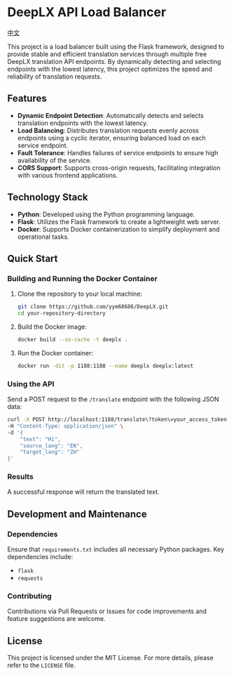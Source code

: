 # DeepLX API Load Balancer

[中文](./README-zh.md)

This project is a load balancer built using the Flask framework, designed to provide stable and efficient translation services through multiple free DeepLX translation API endpoints. By dynamically detecting and selecting endpoints with the lowest latency, this project optimizes the speed and reliability of translation requests.

## Features

- **Dynamic Endpoint Detection**: Automatically detects and selects translation endpoints with the lowest latency.
- **Load Balancing**: Distributes translation requests evenly across endpoints using a cyclic iterator, ensuring balanced load on each service endpoint.
- **Fault Tolerance**: Handles failures of service endpoints to ensure high availability of the service.
- **CORS Support**: Supports cross-origin requests, facilitating integration with various frontend applications.

## Technology Stack

- **Python**: Developed using the Python programming language.
- **Flask**: Utilizes the Flask framework to create a lightweight web server.
- **Docker**: Supports Docker containerization to simplify deployment and operational tasks.

## Quick Start

### Building and Running the Docker Container

1. Clone the repository to your local machine:
   ```bash
   git clone https://github.com/yym68686/DeepLX.git
   cd your-repository-directory
   ```

2. Build the Docker image:
   ```bash
   docker build --no-cache -t deeplx .
   ```

3. Run the Docker container:
   ```bash
   docker run -dit -p 1188:1188 --name deeplx deeplx:latest
   ```

### Using the API

Send a POST request to the `/translate` endpoint with the following JSON data:

```bash
curl -X POST http://localhost:1188/translate\?token\=your_access_token \
-H "Content-Type: application/json" \
-d '{
    "text": "Hi",
    "source_lang": "EN",
    "target_lang": "ZH"
}'
```

### Results

A successful response will return the translated text.

## Development and Maintenance

### Dependencies

Ensure that `requirements.txt` includes all necessary Python packages. Key dependencies include:

- `flask`
- `requests`

### Contributing

Contributions via Pull Requests or Issues for code improvements and feature suggestions are welcome.

## License

This project is licensed under the MIT License. For more details, please refer to the `LICENSE` file.